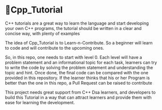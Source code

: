 # 🎒Cpp_Tutorial 

 C++ tutorials are a great way to learn the language and start developing your own C++ programs, the tutorial should be written in a clear and concise way, with plenty of examples

The idea of Cpp_Tutorial is to Learn-n-Contribute. So a beginner will learn to code and will contribute to the upcoming ones.

So, in this repo, one needs to start with level 0. Each level will have a problem statement and an informational topic for each task, learners can try to write the code by solving the problem statement and understanding the topic and hint. Once done, the final code can be compared with the one provided in this repository.
If the learner thinks that his or her Program is better than the one in this repo, a Pull Request can be raised to contribute

This project needs great support from C++ Dsa learners, and developers to build this Tutorial in a way that can attract learners and provide them with ease for learning the development. 

 
